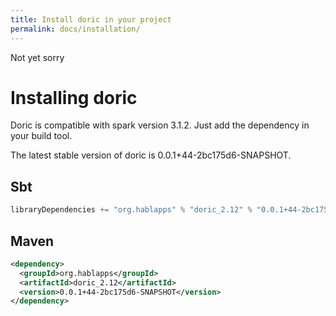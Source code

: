 ```yaml
---
title: Install doric in your project
permalink: docs/installation/
---
```

Not yet sorry
# Installing doric
Doric is compatible with spark version 3.1.2. Just add the dependency in your build tool.

The latest stable version of doric is 0.0.1+44-2bc175d6-SNAPSHOT.

## Sbt
```scala
libraryDependencies += "org.hablapps" % "doric_2.12" % "0.0.1+44-2bc175d6-SNAPSHOT"
```
## Maven
```xml
<dependency>
  <groupId>org.hablapps</groupId>
  <artifactId>doric_2.12</artifactId>
  <version>0.0.1+44-2bc175d6-SNAPSHOT</version>
</dependency>
```

